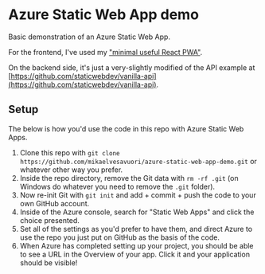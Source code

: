 # Azure Static Web App demo

Basic demonstration of an Azure Static Web App.

For the frontend, I've used my ["minimal useful React PWA"](https://github.com/mikaelvesavuori/minimal-useful-react-pwa).

On the backend side, it's just a very-slightly modified of the API example at [https://github.com/staticwebdev/vanilla-api](https://github.com/staticwebdev/vanilla-api).

## Setup

The below is how you'd use the code in this repo with Azure Static Web Apps.

1. Clone this repo with `git clone https://github.com/mikaelvesavuori/azure-static-web-app-demo.git` or whatever other way you prefer.
2. Inside the repo directory, remove the Git data with `rm -rf .git` (on Windows do whatever you need to remove the `.git` folder).
3. Now re-init Git with `git init` and add + commit + push the code to your own GitHub account.
4. Inside of the Azure console, search for "Static Web Apps" and click the choice presented.
5. Set all of the settings as you'd prefer to have them, and direct Azure to use the repo you just put on GitHub as the basis of the code.
6. When Azure has completed setting up your project, you should be able to see a URL in the Overview of your app. Click it and your application should be visible!
